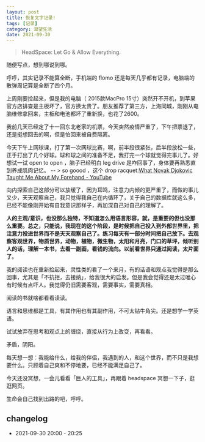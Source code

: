 ```yaml
---
layout: post
title: 恢复文字记录!
tags: [记录]
category: 渴望生活
date: 2021-09-30
---
```


> HeadSpace: Let Go & Allow Everything.

随便写点，想到哪说到哪。

呼呼，其实记录不能算全断，手机端的 flomo 还是每天几乎都有记录，电脑端的散弹周记算是全断了四个月。

上周刚要捡起来，但是我的电脑（ 2015款MacPro 15寸）突然开不开机，到苹果官方店排查是主板坏了，官方换太贵了。朋友推荐了第三方，上海同城，刚刚从电脑维修拿回来，主板和电池都坏了重新换，也花了2600。

我前几天已经定了十一回东北老家的机票，今天突然疫情严重了，下午把票退了，还是挺想回去的啊，但是怕回来被自费隔离。

今天下午上网球课，打了第一次网球比赛，啊，前半段很紧张，后半段放松一些，正手打出了几个好球。球和球之间的准备不足，我打完一个球就觉得完事儿了。好想试一试 open to open ，脑子已经明白 leg drive 是咋回事了，身体要再熟悉直到养成肌肉记忆。 -- > so goood ，这个 drop racquet:[What Novak Djokovic Taught Me About My Forehand - YouTube](https://www.youtube.com/watch?v=aSbyv_K9yOg)

向内探索自己这部分可以放缓了，因为耳鸣，注意力内倾的更严重了，而做的事儿又少，天天观察自己，我只觉得我自己在内循环了，关于自己的数据库就这么多，已经不能像刚开始有自我意识那样子，再加深自己对自己的理解了。

**人的主观/意识，也没那么独特，不知道怎么用语言形容，就，是重要的但也没那么重要。总之，只能说，我现在的这个阶段，是时候把自己投入到外部世界里，把注意力投进世界而不是天天观察自己了。练习每天有一部分时间把自己放下。去观察客观世界，物质世界，动物，植物，微生物，太阳和月亮，门口的草坪，倾听别人的话，理解一本书，去看一副画，看钱的流向。以前看世界只通过阅读，太片面了**。

我的阅读也在重新捡起来，灵性类的看了一个来月，有的话语和观点我觉得是那么回事，尤其是「不抗拒，去接纳」，给我很大的启发。但是我会觉得还是太过唯心有时候有点吓人。我觉得仍旧需要客观，需要事实，需要真相。

阅读的书就啥都看看读读。

语言和思维都是工具，有其作用也有其副作用，不可太钻牛角尖。还是想学一学英语。

试试放弃在思考和观点上的缠绕，直接从行为上改变，再看看。

矛盾，阴阳。

每天想一想：我能给什么，给我的伴侣，我遇到的人，和这个世界，而不只是我想要什么。只顾着自己爽和不停地要，已经不能满足自己了。

今天还没冥想，一会儿看看「巨人的工具」，再跟着 headspace 冥想一下子，逛逛网页。

生命会自己找到出路的吧，呼呼。


## changelog
- 2021-09-30 20:00 - 20:25
